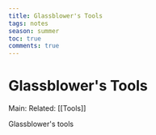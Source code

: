 ---title: Glassblower's Toolstags: notesseason: summertoc: truecomments: true---
# Glassblower's Tools
Main:
Related: [[Tools]]

Glassblower's tools
